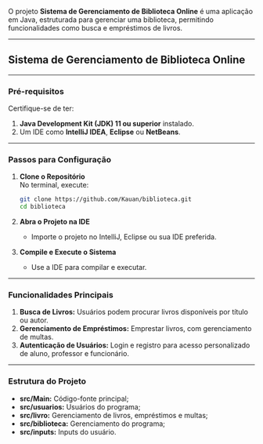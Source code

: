 O projeto **Sistema de Gerenciamento de Biblioteca Online** é uma aplicação em Java, estruturada para gerenciar uma biblioteca, permitindo funcionalidades como busca e empréstimos de livros.

---

## Sistema de Gerenciamento de Biblioteca Online

---

### Pré-requisitos
Certifique-se de ter:
1. **Java Development Kit (JDK) 11 ou superior** instalado.
2. Um IDE como **IntelliJ IDEA**, **Eclipse** ou **NetBeans**.

---

### Passos para Configuração
1. **Clone o Repositório**  
   No terminal, execute:
   ```bash
   git clone https://github.com/Kauan/biblioteca.git
   cd biblioteca
   ```

2. **Abra o Projeto na IDE**
    - Importe o projeto no IntelliJ, Eclipse ou sua IDE preferida.

3. **Compile e Execute o Sistema**
    - Use a IDE para compilar e executar.

---

### Funcionalidades Principais
1. **Busca de Livros:** Usuários podem procurar livros disponíveis por título ou autor.
2. **Gerenciamento de Empréstimos:** Emprestar livros, com gerenciamento de multas.
3. **Autenticação de Usuários:** Login e registro para acesso personalizado de aluno, professor e funcionário.

---

### Estrutura do Projeto
- **src/Main:** Código-fonte principal;
- **src/usuarios:** Usuários do programa;
- **src/livro:** Gerenciamento de livros, empréstimos e multas;
- **src/biblioteca:** Gerenciamento do programa;
- **src/inputs:** Inputs do usuário.

